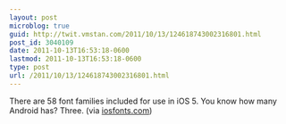 ```yaml
---
layout: post
microblog: true
guid: http://twit.vmstan.com/2011/10/13/124618743002316801.html
post_id: 3040109
date: 2011-10-13T16:53:18-0600
lastmod: 2011-10-13T16:53:18-0600
type: post
url: /2011/10/13/124618743002316801.html
---
```

There are 58 font families included for use in iOS 5. You know how many Android has? Three. (via <a href="http://iosfonts.com">iosfonts.com</a>)
